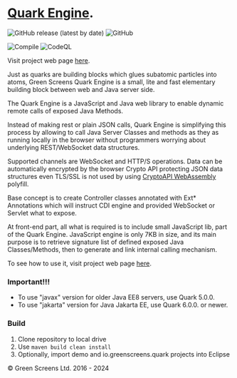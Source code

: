 
# [Quark Engine](https://quark.greenscreens.ltd/).

![GitHub release (latest by date)](https://img.shields.io/github/v/release/greenscreens-io/quark-java?style=plastic)
![GitHub](https://img.shields.io/github/license/greenscreens-io/quark-java?style=plastic)

![Compile](https://github.com/greenscreens-io/quark-java/workflows/Compile/badge.svg?branch=master) 
![CodeQL](https://github.com/greenscreens-io/quark-java/workflows/CodeQL/badge.svg)

Visit project web page [here](https://quark.greenscreens.ltd/).

Just as quarks are building blocks which glues subatomic particles into atoms,
Green Screens Quark Engine is a small, lite and fast elementary building block between web and Java server side.

The Quark Engine is a JavaScript and Java web library to enable dynamic remote calls of exposed Java Methods.

Instead of making rest or plain JSON calls, Quark Engine is simplifying this process by allowing
to call Java Server Classes and methods as they as running locally in the browser without
programmers worrying about underlying REST/WebSocket data structures.

Supported channels are WebSocket and HTTP/S operations. Data can be automatically encrypted
by the browser Crypto API protecting JSON data structures even TLS/SSL is not used by using
[CryptoAPI WebAssembly](https://github.com/greenscreens-io/cryptowasm) polyfill.

Base concept is to create Controller classes annotated with Ext* Annotations which will
instruct CDI engine and provided WebSocket or Servlet what to expose.

At front-end part, all what is required is to include small JavaScript lib, part of the Quark Engine.
JavaScript engine is only 7KB in size, and its main purpose is to retrieve signature list of defined exposed
Java Classes/Methods, then to generate and link internal calling mechanism.

To see how to use it, visit project web page [here](https://quark.greenscreens.ltd).

### Important!!!
 - To use "javax" version for older Java EE8 servers, use Quark 5.0.0.
 - To use "jakarta" version for Java Jakarta EE, use Quark 6.0.0. or newer.
 
### Build

1. Clone repository to local drive
2. Use ```maven build clean install```
3. Optionally, import demo and io.greenscreens.quark projects into Eclipse

&copy; Green Screens Ltd. 2016 - 2024
